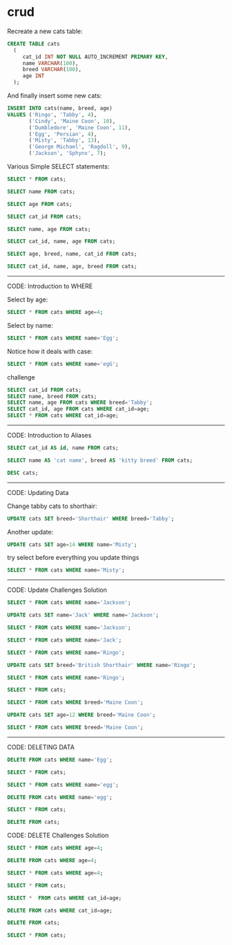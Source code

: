 # crud

Recreate a new cats table:
```sql
CREATE TABLE cats
  (
     cat_id INT NOT NULL AUTO_INCREMENT PRIMARY KEY,
     name VARCHAR(100),
     breed VARCHAR(100),
     age INT
  );
```

And finally insert some new cats:
```sql
INSERT INTO cats(name, breed, age) 
VALUES ('Ringo', 'Tabby', 4),
       ('Cindy', 'Maine Coon', 10),
       ('Dumbledore', 'Maine Coon', 11),
       ('Egg', 'Persian', 4),
       ('Misty', 'Tabby', 13),
       ('George Michael', 'Ragdoll', 9),
       ('Jackson', 'Sphynx', 7);
```

Various Simple SELECT statements:
```sql
SELECT * FROM cats; 

SELECT name FROM cats; 

SELECT age FROM cats; 

SELECT cat_id FROM cats; 

SELECT name, age FROM cats; 

SELECT cat_id, name, age FROM cats; 

SELECT age, breed, name, cat_id FROM cats; 

SELECT cat_id, name, age, breed FROM cats; 
```
---

CODE: Introduction to WHERE

Select by age:
```sql
SELECT * FROM cats WHERE age=4; 
```
Select by name:
```sql
SELECT * FROM cats WHERE name='Egg'; 
```
Notice how it deals with case:
```sql
SELECT * FROM cats WHERE name='egG'; 
```
challenge
```sql
SELECT cat_id FROM cats; 
SELECT name, breed FROM cats; 
SELECT name, age FROM cats WHERE breed='Tabby'; 
SELECT cat_id, age FROM cats WHERE cat_id=age; 
SELECT * FROM cats WHERE cat_id=age;
```
---

CODE: Introduction to Aliases
```sql
SELECT cat_id AS id, name FROM cats;

SELECT name AS 'cat name', breed AS 'kitty breed' FROM cats;

DESC cats;
```
---

CODE: Updating Data

Change tabby cats to shorthair:
```sql
UPDATE cats SET breed='Shorthair' WHERE breed='Tabby'; 
```
Another update:
```sql
UPDATE cats SET age=14 WHERE name='Misty'; 
```
try select before everything you update things 
```sql
SELECT * FROM cats WHERE name='Misty'; 
```
---

CODE: Update Challenges Solution
```sql
SELECT * FROM cats WHERE name='Jackson';

UPDATE cats SET name='Jack' WHERE name='Jackson';

SELECT * FROM cats WHERE name='Jackson';

SELECT * FROM cats WHERE name='Jack';

SELECT * FROM cats WHERE name='Ringo';

UPDATE cats SET breed='British Shorthair' WHERE name='Ringo';

SELECT * FROM cats WHERE name='Ringo';

SELECT * FROM cats;

SELECT * FROM cats WHERE breed='Maine Coon';

UPDATE cats SET age=12 WHERE breed='Maine Coon';

SELECT * FROM cats WHERE breed='Maine Coon';
```
---

CODE: DELETING DATA
```sql
DELETE FROM cats WHERE name='Egg';

SELECT * FROM cats;

SELECT * FROM cats WHERE name='egg';

DELETE FROM cats WHERE name='egg';

SELECT * FROM cats;

DELETE FROM cats;
```

CODE: DELETE Challenges Solution
```sql
SELECT * FROM cats WHERE age=4;

DELETE FROM cats WHERE age=4;

SELECT * FROM cats WHERE age=4;

SELECT * FROM cats;

SELECT *  FROM cats WHERE cat_id=age;

DELETE FROM cats WHERE cat_id=age;

DELETE FROM cats;

SELECT * FROM cats;
```
